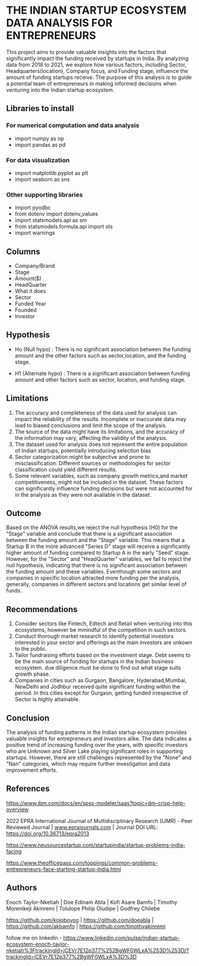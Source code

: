 # THE INDIAN STARTUP ECOSYSTEM DATA ANALYSIS FOR ENTREPRENEURS

This project aims to provide valuable insights into the factors that significantly impact the funding received by startups in India. By analyzing data from 2018 to 2021, we explore how various factors, including Sector, Headquarters(location), Company focus, and Funding stage, influence the amount of funding startups receive. The purpose of this analysis is to guide a potential team of entrepreneurs in making informed decisions when venturing into the Indian startup ecosystem.

## Libraries to install 
### For numerical computation and data analysis
 * import numpy as np
 * import pandas as pd
### For data visualization
 * import matplotlib.pyplot as plt
 * import seaborn as sns
### Other supporting libraries 
 * import pyodbc
 * from dotenv import dotenv_values
 * import statsmodels.api as sm
 * from statsmodels.formula.api import ols
 * import warnings

## Columns 
 * Company/Brand
 * Stage
 * Amount($)
 * HeadQuarter
 * What it does
 * Sector
 * Funded Year
 * Founded
 * Investor

## Hypothesis
 * Ho (Null hypo) : There is no significant association between the funding amount and the other factors such as sector,location, and the funding stage.

 * H1 (Alternate hypo) : There is a significant association between funding amount and other factors such as sector, location, and funding stage.

## Limitations
1. The accuracy and completeness of the data used for analysis can impact the reliability of the results. Incomplete or inaccurate data may lead to biased conclusions and limit the scope of the analysis.
2. The source of the data might have its limitations, and the accuracy of the information may vary, affecting the validity of the analysis.
3. The dataset used for analysis does not represent the entire population of Indian startups, potentially introducing selection bias
4. Sector categorization might be subjective and prone to misclassification. Different sources or methodologies for sector classification could yield different results.
5. Some relevant variables, such as company growth metrics,and market competitiveness, might not be included in the dataset. These factors can significantly influence funding decisions but were not accounted for in the analysis as they were not available in the dataset.
   
## Outcome 
Based on the ANOVA results,we reject the null hypothesis (H0) for the "Stage" variable and conclude that there is a significant association between the funding amount and the "Stage" variable. This means that a Startup B in the more advanced "Series D" stage will  receive a significantly higher amount of funding compared to Startup A in the early "Seed" stage. 
However, for the "Sector" and "HeadQuarter" variables, we fail to reject the null hypothesis, indicating that there is no significant association between the funding amount and these variables. Eventhough some sectors and companies in specific location attracted more funding per the analysis, generally, companies in different sectors and locations get similar level of funds.   
## Recommendations
1. Consider sectors like Fintech, Edtech and Retail when venturing into this ecosystems, however be mmindful of the competition in such sectors.
2. Conduct thorough market research to identify potential investors interested in your sector and offerings as the main investors are unkown to the public.
3. Tailor fundraising efforts based on the investment stage. Debt seems to be the main source of funding for startups in the Indian business ecosystem. due diligence must be done to find out what stage suits growth phase.  
4. Companies in cities such as Gurgaon, Bangalore, Hyderabad,Mumbai, NewDelhi and Jodhbur received quite significant funding within the period. In this cities except for Gurgaon, getting funded irrespective of Sector is highly attainable.

## Conclusion
The analysis of funding patterns in the Indian startup ecosystem provides valuable insights for entrepreneurs and investors alike. The data indicates a positive trend of increasing funding over the years, with specific investors who are Unknown  and Silver Lake playing significant roles in supporting startups. However, there are still challenges represented by the "None" and "Nan" categories, which may require further investigation and data improvement efforts.

## References
https://www.ibm.com/docs/en/spss-modeler/saas?topic=dm-crisp-help-overview

2022 EPRA International Journal of Multidisciplinary Research (IJMR) - Peer Reviewed Journal | www.eprajournals.com | Journal DOI URL: https://doi.org/10.36713/epra2013

https://www.neusourcestartup.com/startupindia/startup-problems-india-facing

https://www.theofficepass.com/toppings/common-problems-entrepreneurs-face-starting-startup-india.html

## Authors
Enoch Taylor-Nketiah         | Doe Edinam Abla            | Kofi Asare Bamfo           | Timothy Morenikeji Akinremi         | Tolulope Philip Oludipe   | Godfrey Chilebe

https://github.com/kojoboyoo | https://github.com/doeabla | https://github.com/akbamfo | https://github.com/timothyakinremi

follow me on linkedin - https://www.linkedin.com/pulse/indian-startup-ecosystem-enoch-taylor-nketiah%3FtrackingId=jCEVr7E12p377%252BgWF0WLxA%253D%253D/?trackingId=jCEVr7E12p377%2BgWF0WLxA%3D%3D
